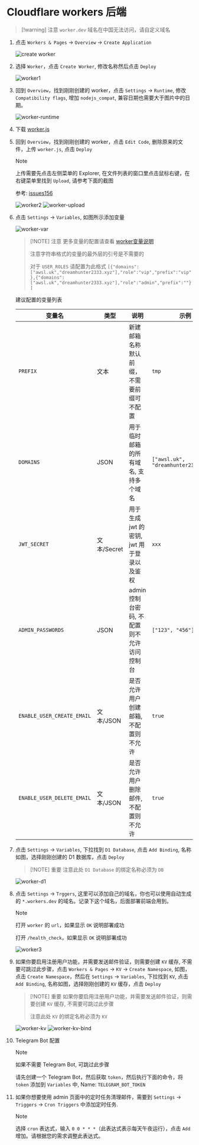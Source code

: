 # Cloudflare workers 后端

> [!warning] 注意
> `worker.dev` 域名在中国无法访问，请自定义域名

1. 点击 `Workers & Pages` -> `Overview` -> `Create Application`

    ![create worker](/ui_install/worker_home.png)

2. 选择 `Worker`，点击 `Create Worker`, 修改名称然后点击 `Deploy`

    ![worker1](/ui_install/worker-1.png)

3. 回到 `Overview`，找到刚刚创建的 worker，点击 `Settings` -> `Runtime`, 修改 `Compatibility flags`, 增加 `nodejs_compat`, 兼容日期也需要大于图片中的日期。

    ![worker-runtime](/ui_install/worker-runtime.png)

4. 下载 [worker.js](https://github.com/dreamhunter2333/cloudflare_temp_email/releases/latest/download/worker.js)

5. 回到 `Overview`，找到刚刚创建的 worker，点击 `Edit Code`, 删除原来的文件，上传 `worker.js`, 点击 `Deploy`

    > [!NOTE]
    > 上传需要先点击左侧菜单的 Explorer,
    > 在文件列表的窗口里点击鼠标右键，在右键菜单里找到 `Upload`,
    > 请参考下面的截图
    >
    > 参考: [issues156](https://github.com/dreamhunter2333/cloudflare_temp_email/issues/156#issuecomment-2079453822)

    ![worker2](/ui_install/worker-2.png)
    ![worker-upload](/ui_install/worker-upload.png)

6. 点击 `Settings` -> `Variables`, 如图所示添加变量

    ![worker-var](/ui_install/worker-var.png)

    > [!NOTE] 注意
    > 更多变量的配置请查看 [worker变量说明](/zh/guide/worker-vars)
    >
    > 注意字符串格式的变量的最外层的引号是不需要的
    >
    > 对于 `USER_ROLES` 请配置为此格式 `[{"domains":["awsl.uk","dreamhunter2333.xyz"],"role":"vip","prefix":"vip"},{"domains":["awsl.uk","dreamhunter2333.xyz"],"role":"admin","prefix":""}]`

    建议配置的变量列表

    | 变量名                     | 类型        | 说明                                       | 示例                                 |
    | -------------------------- | ----------- | ------------------------------------------ | ------------------------------------ |
    | `PREFIX`                   | 文本        | 新建邮箱名称默认前缀，不需要前缀可不配置   | `tmp`                                |
    | `DOMAINS`                  | JSON        | 用于临时邮箱的所有域名, 支持多个域名       | `["awsl.uk", "dreamhunter2333.xyz"]` |
    | `JWT_SECRET`               | 文本/Secret | 用于生成 jwt 的密钥, jwt 用于登录以及鉴权  | `xxx`                                |
    | `ADMIN_PASSWORDS`          | JSON        | admin 控制台密码, 不配置则不允许访问控制台 | `["123", "456"]`                     |
    | `ENABLE_USER_CREATE_EMAIL` | 文本/JSON   | 是否允许用户创建邮箱, 不配置则不允许       | `true`                               |
    | `ENABLE_USER_DELETE_EMAIL` | 文本/JSON   | 是否允许用户删除邮件, 不配置则不允许       | `true`                               |

7. 点击 `Settings` -> `Variables`, 下拉找到 `D1 Database`, 点击 `Add Binding`, 名称如图，选择刚刚创建的 D1 数据库，点击 `Deploy`

    > [!NOTE] 重要
    > 注意此处 `D1 Database` 的绑定名称必须为 `DB`

    ![worker-d1](/ui_install/worker-d1.png)

8. 点击 `Settings` -> `Trggers`, 这里可以添加自己的域名，你也可以使用自动生成的 `*.workers.dev` 的域名。记录下这个域名，后面部署前端会用到。

    > [!NOTE]
    > 打开 `worker` 的 `url`，如果显示 `OK` 说明部署成功
    >
    > 打开 `/health_check`，如果显示 `OK` 说明部署成功

    ![worker3](/ui_install/worker-3.png)

9.  如果你要启用注册用户功能，并需要发送邮件验证，则需要创建 `KV` 缓存, 不需要可跳过此步骤，点击 `Workers & Pages` -> `KV` -> `Create Namespace`, 如图，点击 `Create Namespace`，然后在 `Settings` -> `Variables`, 下拉找到 `KV`, 点击 `Add Binding`, 名称如图，选择刚刚创建的 `KV` 缓存，点击 `Deploy`

    > [!NOTE] 重要
    > 如果你要启用注册用户功能，并需要发送邮件验证，则需要创建 `KV` 缓存, 不需要可跳过此步骤
    >
    > 注意此处 `KV` 的绑定名称必须为 `KV`

    ![worker-kv](/ui_install/worker-kv.png)
    ![worker-kv-bind](/ui_install/worker-kv-bind.png)

10. Telegram Bot 配置

    > [!NOTE]
    > 如果不需要 Telegram Bot, 可跳过此步骤

    请先创建一个 Telegram Bot，然后获取 `token`，然后执行下面的命令，将 `token` 添加到 `Variables` 中, Name: `TELEGRAM_BOT_TOKEN`

11. 如果你想要使用 admin 页面中的定时任务清理邮件，需要到 `Settings` -> `Triggers` -> `Cron Triggers` 中添加定时任务.

    > [!NOTE]
    > 选择 `cron` 表达式，输入 `0 0 * * *`（此表达式表示每天午夜运行），点击 `Add` 增加。请根据您的需求调整此表达式。
